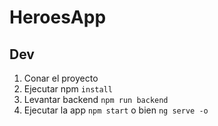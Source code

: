 # HeroesApp

## Dev
1. Conar el proyecto
2. Ejecutar npm  ```install```
3. Levantar backend ```npm run backend```
4. Ejecutar la app ```npm start``` o bien ```ng serve -o```
